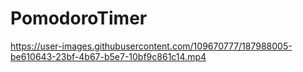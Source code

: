 # PomodoroTimer


https://user-images.githubusercontent.com/109670777/187988005-be610643-23bf-4b67-b5e7-10bf9c861c14.mp4

